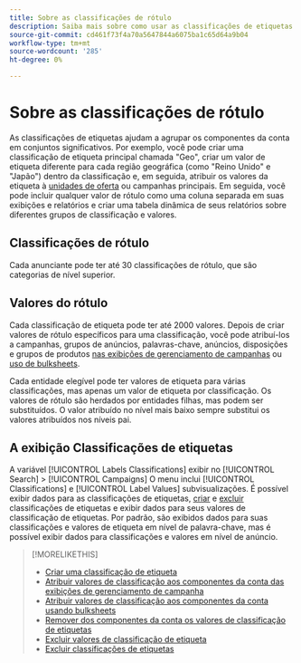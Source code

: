```yaml
---
title: Sobre as classificações de rótulo
description: Saiba mais sobre como usar as classificações de etiquetas para agrupar os componentes da conta.
source-git-commit: cd461f73f4a70a5647844a6075ba1c65d64a9b04
workflow-type: tm+mt
source-wordcount: '285'
ht-degree: 0%

---
```


# Sobre as classificações de rótulo

As classificações de etiquetas ajudam a agrupar os componentes da conta em conjuntos significativos. Por exemplo, você pode criar uma classificação de etiqueta principal chamada &quot;Geo&quot;, criar um valor de etiqueta diferente para cada região geográfica (como &quot;Reino Unido&quot; e &quot;Japão&quot;) dentro da classificação e, em seguida, atribuir os valores da etiqueta à [unidades de oferta](/help/search-social-commerce/glossary.md#a-b) ou campanhas principais. Em seguida, você pode incluir qualquer valor de rótulo como uma coluna separada em suas exibições e relatórios e criar uma tabela dinâmica de seus relatórios sobre diferentes grupos de classificação e valores.

## Classificações de rótulo

Cada anunciante pode ter até 30 classificações de rótulo, que são categorias de nível superior.

## Valores do rótulo

Cada classificação de etiqueta pode ter até 2000 valores. Depois de criar valores de rótulo específicos para uma classificação, você pode atribuí-los a campanhas, grupos de anúncios, palavras-chave, anúncios, disposições e grupos de produtos [nas exibições de gerenciamento de campanhas](classification-values-assign-campaign-management.md) ou [uso de bulksheets](classification-values-assign-bulksheets.md).

Cada entidade elegível pode ter valores de etiqueta para várias classificações, mas apenas um valor de etiqueta por classificação. Os valores de rótulo são herdados por entidades filhas, mas podem ser substituídos. O valor atribuído no nível mais baixo sempre substitui os valores atribuídos nos níveis pai.

## A exibição Classificações de etiquetas

A variável [!UICONTROL Labels Classifications] exibir no [!UICONTROL Search] > [!UICONTROL Campaigns] O menu inclui [!UICONTROL Classifications] e [!UICONTROL Label Values] subvisualizações. É possível exibir dados para as classificações de etiquetas, [criar](classification-create.md) e [excluir](classification-delete.md) classificações de etiquetas e exibir dados para seus valores de classificação de etiquetas. Por padrão, são exibidos dados para suas classificações e valores de etiqueta em nível de palavra-chave, mas é possível exibir dados para classificações e valores em nível de anúncio.

>[!MORELIKETHIS]
>
>* [Criar uma classificação de etiqueta](classification-create.md)
>* [Atribuir valores de classificação aos componentes da conta das exibições de gerenciamento de campanha](classification-values-assign-campaign-management.md)
>* [Atribuir valores de classificação aos componentes da conta usando bulksheets](classification-values-assign-bulksheets.md)
>* [Remover dos componentes da conta os valores de classificação de etiquetas](classification-values-remove.md)
>* [Excluir valores de classificação de etiqueta](classification-values-delete.md)
>* [Excluir classificações de etiquetas](classification-delete.md)

